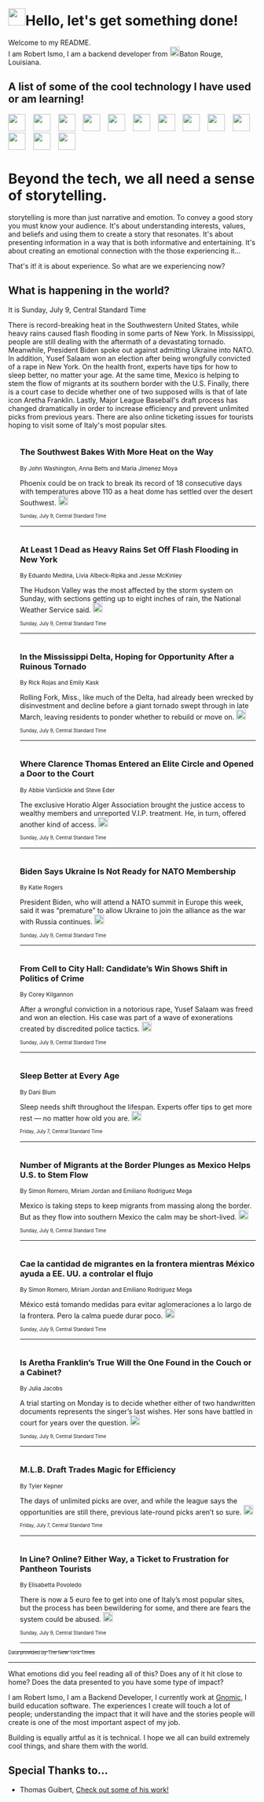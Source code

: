 <h1><img src="https://emojis.slackmojis.com/emojis/images/1643514375/3493/hot-coffee.gif?1643514375" width="35"/>Hello, let's get something done!</h1>

<p>Welcome to my README.<br/>
I am Robert Ismo, I am a backend developer from <img src="https://emojis.slackmojis.com/emojis/images/1638395689/50435/moulin_rouge.png?1638395689" width="20"/>Baton Rouge, Louisiana.</p>
<h2>A list of some of the cool technology I have used or am learning!</h2>
<p>
<img src="https://emojis.slackmojis.com/emojis/images/1643516091/21142/meow_bongotap.gif?1643516091" width="35" alt="">
<img src="https://img.shields.io/badge/Favorite%20Frontend%20Framework-SvelteKit-f83903" alt="">
<img src="https://img.shields.io/badge/Second%20Favorite-Vue-40b581" alt="">
<img src="https://img.shields.io/badge/Most%20Used%20Runtime-Nodejs-78b061" alt="">
<img src="https://emojis.slackmojis.com/emojis/images/1643517416/34482/fire.gif?1643517416" width="35" alt="">
<img src="https://img.shields.io/badge/Javascript%20But%20Better-Typescript-0078ca" alt="">
<img src="https://img.shields.io/badge/Favorite%20Language-Elixir-3e244d" alt="">
<img src="https://img.shields.io/badge/Containerize%20Everything-Docker-6ac9ef" alt="">
<img src="https://emojis.slackmojis.com/emojis/images/1643514596/5999/meow_party.gif?1643514596" width="35" alt="">
<img src="https://img.shields.io/badge/API%20Love%20Language-Graphql-de32a5" alt="">
<img src="https://img.shields.io/badge/Our%20Favorite%20Version%20Controller-Git-e94f33" alt="">
<img src="https://img.shields.io/badge/Favorite%20Database-Redis-d42d1d" alt="">
<img src="https://emojis.slackmojis.com/emojis/images/1643514559/5584/deployparrot.gif?1643514559" width="35" alt="">
<img src="https://img.shields.io/badge/Container%20Interstate-RabbitMQ-f66200" alt="">
<img src="https://img.shields.io/badge/Gotta%20Learn-Kubernetes-316adf" alt="">
<img src="https://img.shields.io/badge/Really%20Mature%20Now-WASM-654fef" alt="">
<img src="https://emojis.slackmojis.com/emojis/images/1666642497/61942/dance_vibe.gif?1666642497" width="35" alt="">
<img src="https://img.shields.io/badge/For%20My%20M1-ARM64-657d96" alt="">
<img src="https://img.shields.io/badge/Loving%20This%20So%20Much-TailwindCSS-17bcb5" alt="">
<img src="https://img.shields.io/badge/Cool%20Build%20Tool-Vite-f9cb24" alt="">
<img src="https://emojis.slackmojis.com/emojis/images/1669231376/62819/working-on-it.gif?1669231376" width="35" alt="">
<img src="https://img.shields.io/badge/Fun%20and%20Easy%20Database-MongoDB-5f8c49" alt="">
<img src="https://img.shields.io/badge/JS%20Life%20Support-NPM-c73737" alt="">
<img src="https://img.shields.io/badge/I%20Liked%20It-DynamoDB-0073b9" alt="">
<img src="https://emojis.slackmojis.com/emojis/images/1643514045/46/question.gif?1643514045" width="35" alt="">
<img src="https://img.shields.io/badge/cool-React-60d6f9" alt="">
<img src="https://img.shields.io/badge/Future%20Big%20Project-Lambda-f37e00" alt="">
<img src="https://img.shields.io/badge/NPM%20But%20Better-PNPM-f1aa07" alt="">
<img src="https://emojis.slackmojis.com/emojis/images/1643514943/9662/fbwow.gif?1643514943" width="35" alt="">
<img src="https://img.shields.io/badge/First%20Language-C-662079" alt="">
<img src="https://img.shields.io/badge/Where%20I%20Deploy%20Frontend-Vercel-000000" alt="">
<img src="https://img.shields.io/badge/Who%20Does%20not%20Want%20an%20App-Swift-f9492a" alt="">
<img src="https://emojis.slackmojis.com/emojis/images/1643514058/151/javascript.png?1643514058" width="35" alt="">
<img src="https://img.shields.io/badge/cool-Python-fbd542" alt="">
<img src="https://img.shields.io/badge/Favorite%20Something-Stripe-656cdc" alt="">
<img src="https://img.shields.io/badge/Of%20Course-HTML5-ed6327" alt="">
<img src="https://emojis.slackmojis.com/emojis/images/1660415405/60731/bomb.gif?1660415405" width="35" alt="">
<img src="https://img.shields.io/badge/hate-CSS-2964ec" alt="">
<img src="https://img.shields.io/badge/Learning-CircleCI-141215" alt="">
<img src="https://img.shields.io/badge/Learning-Rust-fbbb3b" alt="">
<img src="https://emojis.slackmojis.com/emojis/images/1660415397/60712/writing-hand.gif?1660415397" width="35" alt="">
<img src="https://img.shields.io/badge/Dev%20Browser%20of%20Choice-Firefox-cc4e26" alt="">
<img src="https://img.shields.io/badge/Recoverying%20From%20Windows-UNIX-1781e3" alt="">
<img src="https://img.shields.io/badge/LOVE-LogSeq-90c1c2" alt="">
<img src="https://emojis.slackmojis.com/emojis/images/1643514066/223/kirby.gif?1643514066" width="35" alt="">
<img src="https://img.shields.io/badge/Daily%20Driver-MacOS-e6e6e8" alt="">
<img src="https://img.shields.io/badge/Git%20Server-Github-000000" alt="">
<img src="https://img.shields.io/badge/enjoyable-EC2-f17428" alt="">
<img src="https://emojis.slackmojis.com/emojis/images/1643514239/2069/excited.gif?1643514239" width="35" alt="">
</p>
<h1>Beyond the tech, we all need a sense of storytelling.</h1>
<p>storytelling is more than just narrative and emotion. To convey a good story you must know your audience. It's about understanding interests, values, and beliefs and using them to create a story that resonates. It's about presenting information in a way that is both informative and entertaining. It's about creating an emotional connection with the those experiencing it...</p>
<p>That's it! it is about experience. So what are we experiencing now?</p>
<h2>What is happening in the world?</h2>
<p>It is Sunday, July 9, Central Standard Time</p>
<p>
There is record-breaking heat in the Southwestern United States, while heavy rains caused flash flooding in some parts of New York. In Mississippi, people are still dealing with the aftermath of a devastating tornado. Meanwhile, President Biden spoke out against admitting Ukraine into NATO. In addition, Yusef Salaam won an election after being wrongfully convicted of a rape in New York. On the health front, experts have tips for how to sleep better, no matter your age. At the same time, Mexico is helping to stem the flow of migrants at its southern border with the U.S. Finally, there is a court case to decide whether one of two supposed wills is that of late icon Aretha Franklin. Lastly, Major League Baseball&#39;s draft process has changed dramatically in order to increase efficiency and prevent unlimited picks from previous years. There are also online ticketing issues for tourists hoping to visit some of Italy&#39;s most popular sites.</p>
<ol>
<img src="https://img.shields.io/badge/-us-blue" alt="">
<h3>The Southwest Bakes With More Heat on the Way</h3>
<sub>By John Washington, Anna Betts and Maria Jimenez Moya</sub>
<p>Phoenix could be on track to break its record of 18 consecutive days with temperatures above 110 as a heat dome has settled over the desert Southwest.  <a href="https://nyti.ms/3NIJ7rE"><img src="https://developer.nytimes.com/files/poweredby_nytimes_30b.png?v=1583354208352" height="20"></a></p>
<sub><sub>Sunday, July 9, Central Standard Time</sub></sub>
<hr/>
<img src="https://img.shields.io/badge/-nyregion-blue" alt="">
<h3>At Least 1 Dead as Heavy Rains Set Off Flash Flooding in New York</h3>
<sub>By Eduardo Medina, Livia Albeck-Ripka and Jesse McKinley</sub>
<p>The Hudson Valley was the most affected by the storm system on Sunday, with sections getting up to eight inches of rain, the National Weather Service said.  <a href="https://nyti.ms/3JPbAL2"><img src="https://developer.nytimes.com/files/poweredby_nytimes_30b.png?v=1583354208352" height="20"></a></p>
<sub><sub>Sunday, July 9, Central Standard Time</sub></sub>
<hr/>
<img src="https://img.shields.io/badge/-us-blue" alt="">
<h3>In the Mississippi Delta, Hoping for Opportunity After a Ruinous Tornado</h3>
<sub>By Rick Rojas and Emily Kask</sub>
<p>Rolling Fork, Miss., like much of the Delta, had already been wrecked by disinvestment and decline before a giant tornado swept through in late March, leaving residents to ponder whether to rebuild or move on.  <a href="https://nyti.ms/3pEEJ4U"><img src="https://developer.nytimes.com/files/poweredby_nytimes_30b.png?v=1583354208352" height="20"></a></p>
<sub><sub>Sunday, July 9, Central Standard Time</sub></sub>
<hr/>
<img src="https://img.shields.io/badge/-us-blue" alt="">
<h3>Where Clarence Thomas Entered an Elite Circle and Opened a Door to the Court</h3>
<sub>By Abbie VanSickle and Steve Eder</sub>
<p>The exclusive Horatio Alger Association brought the justice access to wealthy members and unreported V.I.P. treatment. He, in turn, offered another kind of access.  <a href="https://nyti.ms/44CBF7Y"><img src="https://developer.nytimes.com/files/poweredby_nytimes_30b.png?v=1583354208352" height="20"></a></p>
<sub><sub>Sunday, July 9, Central Standard Time</sub></sub>
<hr/>
<img src="https://img.shields.io/badge/-us-blue" alt="">
<h3>Biden Says Ukraine Is Not Ready for NATO Membership</h3>
<sub>By Katie Rogers</sub>
<p>President Biden, who will attend a NATO summit in Europe this week, said it was “premature” to allow Ukraine to join the alliance as the war with Russia continues.  <a href="https://nyti.ms/44yAJla"><img src="https://developer.nytimes.com/files/poweredby_nytimes_30b.png?v=1583354208352" height="20"></a></p>
<sub><sub>Sunday, July 9, Central Standard Time</sub></sub>
<hr/>
<img src="https://img.shields.io/badge/-nyregion-blue" alt="">
<h3>From Cell to City Hall: Candidate’s Win Shows Shift in Politics of Crime</h3>
<sub>By Corey Kilgannon</sub>
<p>After a wrongful conviction in a notorious rape, Yusef Salaam was freed and won an election. His case was part of a wave of exonerations created by discredited police tactics.  <a href="https://nyti.ms/3rcwWeS"><img src="https://developer.nytimes.com/files/poweredby_nytimes_30b.png?v=1583354208352" height="20"></a></p>
<sub><sub>Sunday, July 9, Central Standard Time</sub></sub>
<hr/>
<img src="https://img.shields.io/badge/-well-blue" alt="">
<h3>Sleep Better at Every Age</h3>
<sub>By Dani Blum</sub>
<p>Sleep needs shift throughout the lifespan. Experts offer tips to get more rest —  no matter how old you are.  <a href="https://nyti.ms/44BpDM6"><img src="https://developer.nytimes.com/files/poweredby_nytimes_30b.png?v=1583354208352" height="20"></a></p>
<sub><sub>Friday, July 7, Central Standard Time</sub></sub>
<hr/>
<img src="https://img.shields.io/badge/-world-blue" alt="">
<h3>Number of Migrants at the Border Plunges as Mexico Helps U.S. to Stem Flow</h3>
<sub>By Simon Romero, Miriam Jordan and Emiliano Rodríguez Mega</sub>
<p>Mexico is taking steps to keep migrants from massing along the border. But as they flow into southern Mexico the calm may be short-lived.  <a href="https://nyti.ms/3D5WTj6"><img src="https://developer.nytimes.com/files/poweredby_nytimes_30b.png?v=1583354208352" height="20"></a></p>
<sub><sub>Sunday, July 9, Central Standard Time</sub></sub>
<hr/>
<img src="https://img.shields.io/badge/-espanol-blue" alt="">
<h3>Cae la cantidad de migrantes en la frontera mientras México ayuda a EE. UU. a controlar el flujo</h3>
<sub>By Simon Romero, Miriam Jordan and Emiliano Rodríguez Mega</sub>
<p>México está tomando medidas para evitar aglomeraciones a lo largo de la frontera. Pero la calma puede durar poco.  <a href="https://nyti.ms/3XHpRPQ"><img src="https://developer.nytimes.com/files/poweredby_nytimes_30b.png?v=1583354208352" height="20"></a></p>
<sub><sub>Sunday, July 9, Central Standard Time</sub></sub>
<hr/>
<img src="https://img.shields.io/badge/-arts-blue" alt="">
<h3>Is Aretha Franklin’s True Will the One Found in the Couch or a Cabinet?</h3>
<sub>By Julia Jacobs</sub>
<p>A trial starting on Monday is to decide whether either of two handwritten documents represents the singer’s last wishes. Her sons have battled in court for years over the question.  <a href="https://nyti.ms/3D2X6U8"><img src="https://developer.nytimes.com/files/poweredby_nytimes_30b.png?v=1583354208352" height="20"></a></p>
<sub><sub>Sunday, July 9, Central Standard Time</sub></sub>
<hr/>
<img src="https://img.shields.io/badge/-sports-blue" alt="">
<h3>M.L.B. Draft Trades Magic for Efficiency</h3>
<sub>By Tyler Kepner</sub>
<p>The days of unlimited picks are over, and while the league says the opportunities are still there, previous late-round picks aren’t so sure.  <a href="https://nyti.ms/3O5Bm0l"><img src="https://developer.nytimes.com/files/poweredby_nytimes_30b.png?v=1583354208352" height="20"></a></p>
<sub><sub>Friday, July 7, Central Standard Time</sub></sub>
<hr/>
<img src="https://img.shields.io/badge/-world-blue" alt="">
<h3>In Line? Online? Either Way, a Ticket to Frustration for Pantheon Tourists</h3>
<sub>By Elisabetta Povoledo</sub>
<p>There is now a 5 euro fee to get into one of Italy’s most popular sites, but the process has been bewildering for some, and there are fears the system could be abused.  <a href="https://nyti.ms/44CSobE"><img src="https://developer.nytimes.com/files/poweredby_nytimes_30b.png?v=1583354208352" height="20"></a></p>
<sub><sub>Sunday, July 9, Central Standard Time</sub></sub>
<hr/>
</ol>
<a href="https://developer.nytimes.com"><sub><sub>Data provided by The New York Times</sub></sub></a>
<hr/>
<p>What emotions did you feel reading all of this? Does any of it hit close to home? Does the data presented to you have some type of impact?</p>
<p>I am Robert Ismo, I am a Backend Developer, I currently work at <a href="https://gnomic.education/">Gnomic</a>, I build education software. The experiences I create will touch a lot of people; understanding the impact that it will have and the stories people will create is one of the most important aspect of my job.</p>
<p>Building is equally artful as it is technical. I hope we all can build extremely cool things, and share them with the world.</p>
<h2>Special Thanks to...</h2>
<ul>
<li>Thomas Guibert, <a href="https://github.com/thmsgbrt/thmsgbrt">Check out some of his work!</a></li>
</ul>